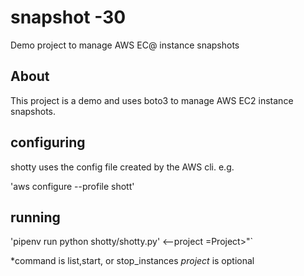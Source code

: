 # snapshot -30

Demo project to manage AWS EC@ instance snapshots
## About
This project is a demo and uses boto3 to manage AWS EC2 instance snapshots.

## configuring

shotty uses the config file created by the AWS cli. e.g.

'aws configure --profile shott'


## running

'pipenv run python shotty/shotty.py' <command> <--project =Project>"`

*command is list,start, or stop_instances
*project* is optional
